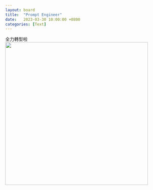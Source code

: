 ```yaml
---
layout: board
title:  "Prompt Engineer"
date:   2023-03-30 10:00:00 +0800
categories: [Text]
---
```


全力轉型啦  
<img src="./2023-03-30.jpg" width="450">  
